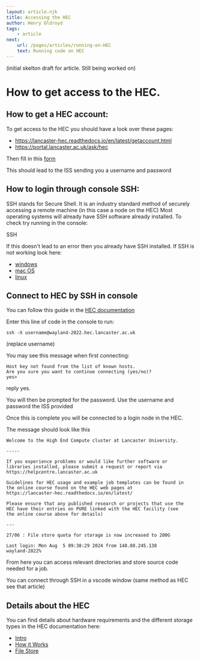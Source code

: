 ```yaml
---
layout: article.njk
title: Accessing the HEC
author: Henry Oldroyd
tags:
    - article
next:
    url: /pages/articles/running-on-HEC
    text: Running code on HEC
---
```




(initial skelton draft for article. Still being worked on)

# How to get access to the HEC. 

## How to get a HEC account:

To get access to the HEC you should have a look over these pages:
- <https://lancaster-hec.readthedocs.io/en/latest/getaccount.html>
- <https://portal.lancaster.ac.uk/ask/hec>

Then fill in this [form](https://helpcentre.lancaster.ac.uk/plugins/servlet/desk/portal/4/create/338)

This should lead to the ISS sending you a username and password


## How to login through console SSH:

SSH stands for Secure Shell. It is an industry standard method of securely accessing a remote machine (in this case a node on the HEC)
Most operating systems will already have SSH software already installed. To check try running in the console:

SSH

If this doesn't lead to an error then you already have SSH installed.
If SSH is not working look here:
- [windows](https://learn.microsoft.com/en-us/windows/terminal/tutorials/ssh)
- [mac OS](https://osxdaily.com/2022/07/08/turn-on-ssh-mac/)
- [linux](https://linuxize.com/post/how-to-enable-ssh-on-ubuntu-18-04/)


## Connect to HEC by SSH in console

You can follow this guide in the [HEC documentation](https://lancaster-hec.readthedocs.io/en/latest/login.html)

Enter this line of code in the console to run:


```
ssh -X username@wayland-2022.hec.lancaster.ac.uk
```
(replace username)


You may see this message when first connecting:

```
Host key not found from the list of known hosts.
Are you sure you want to continue connecting (yes/no)?
yes>
```

reply yes.

You will then be prompted for the password. Use the username and password the ISS provided

Once this is complete you will be connected to a login node in the HEC. 

The message should look like this 

```
Welcome to the High End Compute cluster at Lancaster University.

-----

If you experience problems or would like further software or
libraries installed, please submit a request or report via
https://helpcentre.lancaster.ac.uk

Guidelines for HEC usage and example job templates can be found in
the online course found on the HEC web pages at
https://lancaster-hec.readthedocs.io/en/latest/

Please ensure that any published research or projects that use the
HEC have their entries on PURE linked with the HEC facility (see
the online course above for details)

---

27/06 : File store quota for storage is now increased to 200G

Last login: Mon Aug  5 09:38:29 2024 from 148.88.245.138
wayland-2022%
```

From here you can access relevant directories and store source code needed for a job.

You can connect through SSH in a vscode window (same method as HEC see that article)


## Details about the HEC

You can find details about hardware requirements and the different storage types in the HEC documentation here:
- [Intro](https://lancaster-hec.readthedocs.io/en/latest/intro.html)
- [How it Works](https://lancaster-hec.readthedocs.io/en/latest/howitworks.html)
- [File Store](https://lancaster-hec.readthedocs.io/en/latest/filestore.html)
